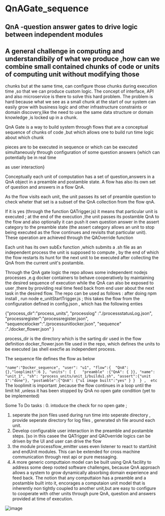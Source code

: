# QnAGate_sequence
## QnA -question answer gates to drive logic between independent modules
## A general challenge in computing and understandibily of what we produce  ,how can we combine small contained chunks  of code or units of computing unit without modifying those 
chunks but at the same time, can configure those chunks during execution time ,so that we can produce custom logic. The concept of interface, API and also microservice is
there to solve this hard problem. The problem is hard because what we see as a small chunk at the start of our system can easily grow with business logic and 
other infrastructure constraints  or domain discovery,like the need to use the same data structure or domain knowledge ,is locked up in a chunk.

QnA Gate is a way to build system through flows that are a conceptual sequence of chunks of code ,but which allows one to build run time logic about which chunk 

pieces are to be executed in sequence or which can be executed simultaneously through configuration of some question answers {which can potentially be in real time

as user interaction} 

Conceptually each unit of computation has a set of question,answers in a QnA object  in a preamble and postamble state. A flow has also its own set of question and answers 
in a flow QnA.

As the flow visits each unit, the unit passes its set of preamble question to check wheter that set is a subset of the QnA collection from the flow qnA.

If it is yes (through the function QATrigger.js) it means that particular unit is executed ; at the end of the execution ,the unit passes its postamble QnA to the 
flow and also optionally it can push it own question answer in the assert category to the preamble state (the assert category allows an unit to stop being executed as the 
flow continues and revisits that particular unit). These operation are achieved through the QAOverride function

Each unit has its own subEx function ,which submits a .sh file as an independent process the unit is supposed to compute , by the end of which the flow restarts 
its hunt for the next unit to be executed after collecting the QnA from the current unit's postamble.

Through the QnA gate logic the repo allows some independent nodejs processes ,e.g docker containers to behave cooperatively by maintaining the desired sequence 
of execution while the QnA can also be exposed to user ,there by providing real time feed back from end user about the next task in the desired flow.
The repo can be used as follows :
after doing npm install , run node e_unitStartTrigger.js ; this takes the flow from the configuration defined in config.json , which has the following enties

{"process_dir":"process_units",
 "processlog" :"./processstatusLog.json",
 "processregister":"processregister.json",
 "sequencelocker":"./processunitlocker.json",
 "sequence" :"./docker_flower.json"
} 

process_dir is the directory which is the sarting dir used in the flow definition docker_flower.json file used in the repo, which defines the units to be executed (as shell execfie as 
independent process. 

The sequence file defines the flow as below

`
 "name":"Docker_sequence",
        "user": "u1",
        "flow":{  "QnA":{},"looplimit":6
        },
        "units": [
            {   "preamble" :{"QnA": { }},
                "name": "unit_1",
                "sh": "process_units/unit_1/buildu1.sh",
                "assert":{"unit 1":"done"},
               "postamble":{"QnA": {"u1 image built":"yes" } } 
            } ,  etc 
  `
  The looplimit is important ,because the flow continues in a loop until the limit hit ,unless it has been stopped by QnA no open gate condition (yet to be implemented)

Some To Do tasks :
0. intoduce the check for no open gate ; 
1. seperate the json files used during run time into seperate directory , provide seperate directory for log files , generated sh file around each unit.
2. Develop configurable user interaction in the preamble and postamble steps. [so in this casee the QATrigger and QAOverride logics can be driven by the UI 
and user can drive the flow
3. the module processflow_emitter uses even listener to react to startUnit and endUnit modules. This can be extended for cross machine communication through rest api or
pure messaging. 
4. A more generic computtaion model can be built using QnA facility to address some deep rooted software challenges, because QnA approach allows a system to grow
dynamically absorbing domain experience and feed back. The notion that any computtaion has a preamble and a postamble built into it, encorages a computaion unit model
that is inherently non tightly coupled to another unit,but  are easy to  configure to cooperate with other units through pure QnA, question and answers provided at time of execution.

![image](https://user-images.githubusercontent.com/6982948/186930174-42b0a80b-28b2-43f7-934c-2e09b3805953.png)

